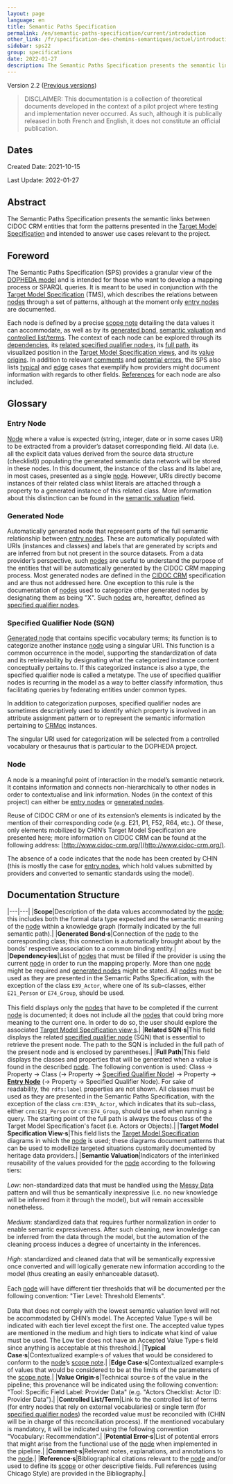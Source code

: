 ```yaml
---
layout: page
language: en
title: Semantic Paths Specification
permalink: /en/semantic-paths-specification/current/introduction
other_link: /fr/specification-des-chemins-semantiques/actuel/introduction
sidebar: sps22
group: specifications
date: 2022-01-27
description: The Semantic Paths Specification presents the semantic links between CIDOC CRM entities that form the patterns presented in the Target Model Specification and intended to answer use cases relevant to the project.
---
```


Version 2.2 ([Previous versions](/collections-model/en/versions))

> <span class="disclaimer">DISCLAIMER:</span> This documentation is a collection of theoretical documents developed in the context of a pilot project where testing and implementation never occurred. As such, although it is publically released in both French and English, it does not constitute an official publication.


## Dates

Created Date: 2021-10-15

Last Update: 2022-01-27

## Abstract

The Semantic Paths Specification presents the semantic links between CIDOC CRM entities that form the patterns presented in the [Target Model Specification](/collections-model/en/target-model/current/introduction) and intended to answer use cases relevant to the project.

## Foreword

The Semantic Paths Specification (SPS) provides a granular view of the [DOPHEDA model](/collections-model/) and is intended for those who want to develop a mapping process or SPARQL queries. It is meant to be used in conjunction with the [Target Model Specification](/collections-model/en/target-model/current/introduction) (TMS), which describes the relations between [nodes](#node) through a set of patterns, although at the moment only [entry nodes](#entry-node) are documented.

Each node is defined by a precise [scope note](#scope) detailing the data values it can accommodate, as well as by its [generated bond](#generated-bonds), [semantic valuation](#semantic-valuation) and [controlled list/terms](#controlled-listterm). The context of each node can be explored through its [dependencies](#dependencies), its [related specified qualifier node·s](#related-sqns), its [full path](#full-path), its visualized position in the [Target Model Specification views](#target-model-views), and its [value origins](#value-origins). In addition to relevant [comments](#comments) and [potential errors](#potential-errors), the SPS also lists [typical](#typical-cases) and [edge](#edge-cases) cases that exemplify how providers might document information with regards to other fields. [References](#references) for each node are also included.

## Glossary

### Entry Node

[Node](#node) where a value is expected (string, integer, date or in some cases URI) to be extracted from a provider’s dataset corresponding field. All data (i.e. all the explicit data values derived from the source data structure (checklist)) populating the generated semantic data network will be stored in these nodes. In this document, the instance of the class and its label are, in most cases, presented as a single [node](#node). However, URIs directly become instances of their related class whilst literals are attached through a property to a generated instance of this related class. More information about this distinction can be found in the [semantic valuation](#semantic-valuation) field.

### Generated Node

Automatically generated node that represent parts of the full semantic relationship between [entry nodes](#entry-node). These are automatically populated with URIs (instances and classes) and labels that are generated by scripts and are inferred from but not present in the source datasets. From a data provider’s perspective, such [nodes](#node) are useful to understand the purpose of the entities that will be automatically generated by the CIDOC CRM mapping process. Most generated nodes are defined in the [CIDOC CRM](http://www.cidoc-crm.org/versions-of-the-cidoc-crm) specification and are thus not addressed here. One exception to this rule is the documentation of [nodes](#node) used to categorize other generated nodes by designating them as being "X". Such [nodes](#node) are, hereafter, defined as [specified qualifier nodes](#specified-qualifier-node-sqn).

### Specified Qualifier Node (SQN)

[Generated node](#generated-node) that contains specific vocabulary terms; its function is to categorize another instance [node](#node) using a singular URI. This function is a common occurrence in the model, supporting the standardization of data and its retrievability by designating what the categorized instance content conceptually pertains to. If this categorized instance is also a type, the specified qualifier node is called a metatype. The use of specified qualifier nodes is recurring in the model as a way to better classify information, thus facilitating queries by federating entities under common types.

In addition to categorization purposes, specified qualifier nodes are sometimes descriptively used to identify which property is involved in an attribute assignment pattern or to represent the semantic information pertaining to [CRMpc](http://www.cidoc-crm.org/sites/default/files/CRMpc_v1.1_0.rdfs) instances.

The singular URI used for categorization will be selected from a controlled vocabulary or thesaurus that is particular to the DOPHEDA project.

### Node

A node is a meaningful point of interaction in the model’s semantic network. It contains information and connects non-hierarchically to other nodes in order to contextualise and link information. Nodes (in the context of this project) can either be [entry nodes](#entry-node) or [generated nodes](#generated-node).

Reuse of CIDOC CRM or one of its extension’s elements is indicated by the mention of their corresponding code (e.g. E21, P1, F52, R64, etc.). Of these, only elements mobilized by CHIN’s Target Model Specification are presented here; more information on CIDOC CRM can be found at the following address: [http://www.cidoc-crm.org/](http://www.cidoc-crm.org/).

The absence of a code indicates that the node has been created by CHIN (this is mostly the case for [entry nodes](#entry-node), which hold values submitted by providers and converted to semantic standards using the model).

## Documentation Structure

|---|---|
|**<a name="scope"></a>Scope**|Description of the data values accommodated by the [node](#node); this includes both the formal data type expected and the semantic meaning of the [node](#node) within a knowledge graph (formally indicated by the full semantic path).|
|**<a name="generated-bonds"></a>Generated Bond·s**|Connection of the [node](#node) to the corresponding class; this connection is automatically brought about by the bonds' respective association to a common binding entity.|
|**<a name="dependencyies"></a>Dependency·ies**|List of [nodes](#node) that must be filled if the provider is using the current [node](#node) in order to run the mapping properly. More than one [node](#node) might be required and [generated nodes](#generated-node) might be stated. All [nodes](#node) must be used as they are presented in the Semantic Paths Specification, with the exception of the class `E39_Actor`, where one of its sub-classes, either `E21_Person` or `E74_Group`, should be used.<br><br>This field displays only the [nodes](#node) that have to be completed if the current [node](#node) is documented; it does not include all the [nodes](#node) that could bring more meaning to the current one. In order to do so, the user should explore the associated [Target Model Specification view·s](#target-model-views).|
|**<a name="related-sqns"></a>Related SQN·s**|This field displays the related [specified qualifier node](#specified-qualifier-node-sqn) (SQN) that is essential to retrieve the present node. The path to the SQN is included in the full path of the present node and is enclosed by parentheses.|
|**<a name="full-path"></a>Full Path**|This field displays the classes and properties that will be generated when a value is found in the described [node](#node). The following convention is used: Class -\> Property -\> Class (-\> Property -\> [Specified Qualifier Node](#specified-qualifier-node-sqn)) -\> Property -\> [**Entry Node**](#entry-node) (-\> Property -\> Specified Qualifier Node). For sake of readability, the `rdfs:label` properties are not shown. All classes must be used as they are presented in the Semantic Paths Specification, with the exception of the class `crm:E39\_Actor`, which indicates that its sub-class, either `crm:E21_Person` or `crm:E74_Group`, should be used when running a query. The starting point of the full path is always the focus class of the Target Model Specification's facet (i.e. Actors or Objects).|
|**<a name="target-model-views"></a>Target Model Specification View·s**|This field lists the [Target Model Specification](/collections-model/en/target-model/current/introduction) diagrams in which the [node](#node) is used; these diagrams document patterns that can be used to modellize targeted situations customarily documented by heritage data providers.|
|**<a name="semantic-valuation"></a>Semantic Valuation**|Indicators of the interlinked reusability of the values provided for the [node](#node) according to the following tiers:<br><br>*Low*: non-standardized data that must be handled using the [Messy Data](/collections-model/en/target-model/current/messy-data) pattern and will thus be semantically inexpressive (i.e. no new knowledge will be inferred from it through the model), but will remain accessible nonetheless.<br><br>*Medium*: standardized data that requires further normalization in order to enable semantic expressiveness. After such cleaning, new knowledge can be inferred from the data through the model, but the automation of the cleaning process induces a degree of uncertainty in the inferences.<br><br>*High*: standardized and cleaned data that will be semantically expressive once converted and will logically generate new information according to the model (thus creating an easily enhanceable dataset).<br><br>Each [node](#node) will have different tier thresholds that will be documented per the following convention: "Tier Level: Threshold Elements".<br><br>Data that does not comply with the lowest semantic valuation level will not be accommodated by CHIN’s model. The Accepted Value Type·s will be indicated with each tier level except the first one. The accepted value types are mentioned in the medium and high tiers to indicate what kind of value must be used. The Low tier does not have an Accepted Value Type·s field since anything is acceptable at this threshold.|
|**<a name="typical-cases"></a>Typical Case·s**|Contextualized example·s of values that would be considered to conform to the [node](#node)’s [scope note](#scope).|
|**<a name="edge-cases"></a>Edge Case·s**|Contextualized example·s of values that would be considered to be at the limits of the parameters of the [scope note](#scope).|
|**<a name="value-origins"></a>Value Origin·s**|Technical source·s of the value in the pipeline; this provenance will be indicated using the following convention: "Tool: Specific Field Label: Provider Data" (e.g. "Actors Checklist: Actor ID: Provider Data").|
|**<a name="controlled-listterm"></a>Controlled List/Term**|Link to the controlled list of terms (for entry nodes that rely on external vocabularies) or single term (for [specified qualifier nodes](#specified-qualifier-node-sqn)) the recorded value must be reconciled with (CHIN will be in charge of this reconciliation process). If the mentioned vocabulary is mandatory, it will be indicated using the following convention "Vocabulary: Recommendation".|
|**<a name="potential-errors"></a>Potential Error·s**|List of potential errors that might arise from the functional use of the [node](#node) when implemented in the pipeline.|
|**<a name="comments"></a>Comment·s**|Relevant notes, explanations, and annotations to the [node](#node).|
|**<a name="references"></a>Reference·s**|Bibliographical citations relevant to the [node](#node) and/or used to define its [scope](#scope) or other descriptive fields. Full references (using Chicago Style) are provided in the Bibliography.|


